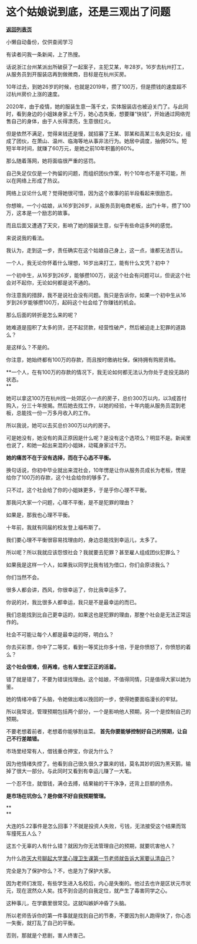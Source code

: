 # 这个姑娘说到底，还是三观出了问题

[**返回列表页**](/gzh/记忆承载3)

小懒自动备份，仅供查阅学习

有读者问我一条新闻，上了热搜。  

  

话说浙江台州某派出所破获了一起案子，主犯艾某，年28岁。16岁去杭州打工，从服务员到开服装店再到做微商，目标是在杭州买房。  

  

10年过去，到她26岁的时候，也就是2019年，攒了100万，但是攒钱的速度超不过杭州房价上涨的速度。

  

2020年，由于疫情，她的服装生意一落千丈，实体服装店也被迫关门了。与此同时，看到身边的小姐妹身家上千万，她心态失衡，想要赚“快钱”，开始通过网络兜售自己的身体，由于人长得漂亮，生意很红火。  

  

但是依然不满足，觉得来钱还是慢，就招募了王某、郭某和高某三名失足妇女，组成了团伙，在萧山、温州、临海等地从事非法行为。她居中调度，抽佣50%。短短半年时间，就赚了60万元，是她之前10年积蓄的60%。

  

那么随着落网，她将面临很严重的惩罚。  

  

自己失足仅仅是一个拘留的问题，而组织团伙作案，判个10年也不是不可能，所以在网络上形成了热议。  

  

网络上议论什么呢？觉得她很可惜，因为这个故事的前半段看起来很励志。

  

你想嘛，一个小姑娘，从16岁到26岁，从服务员到电商老板，出门十年，攒了100万，这本是一个励志的故事。  

  

而且后面又遭遇了天灾，影响了她的服装生意，似乎有些命运多舛的感觉。  

  

来说说我的看法。  

  

我认为，走到这一步，责任确实在这个姑娘自己身上，这一点，谁都无法否认。  

  

一个人，我无论你怀着什么理想，16岁出来打工，能有什么文凭？初中？  

  

一个初中生，从16岁到26岁，能够攒100万，说这个社会有问题可以，但说这个社会对不起你，无论如何都是说不通的。  

  

你注意我的措辞，我不是说社会没有问题。我只是告诉你，如果一个初中生从16岁到26岁能够攒100万，起码这个社会给了你赚钱的机会。  

  

那么后面的转折是怎么来的呢？  

  

她难道是囤积了太多的货，还不起贷款，经营性破产，然后被迫走上犯罪的道路么？  

  

是这样么？不是的。

  

你注意，她始终都有100万的存款，而且按时缴纳社保，保持拥有购房资格。

  

 **一个人，在有100万的存款的情况下，我无论如何都无法认为你处于走投无路的状态。  
**

  

她可以拿这100万在杭州找一处郊区小一点的房子，总价300万以内，以3成首付购入，分三十年按揭。然后她去找工作，以她的经验，十年内能从服务员混到老板，总能找一份一万多月收入的工作。  

  

所以我说，她可以去买总价300万以内的房子。

  

可是她没有，她没有的真正原因是什么呢？是没有这个选项么？明显不是。新闻里也说了，和她一起出来混的小姐妹，动辄身家过千万。

  

 **她的痛苦不在于没有选择，而在于心态不平衡。**

  

换句话说，你初中毕业就出来混社会，10年愣是让你从服务员成长为老板，愣是给你了100万的存款，这个社会给你的够多了。  

  

只不过，这个社会给了你的小姐妹更多，于是乎你心理不平衡。  

  

那我问大家一个问题，心理不平衡，是不是犯罪的理由？  

  

如果是，那我也心理不平衡。  

  

十年前，我就有同届的校友登上福布斯了。

  

我们要心理不平衡很容易找理由的，身边总能找到幸运儿，太多了。  

  

所以呢？所以我就应该怨恨社会？我就要去犯罪？甚至雇人组成团伙犯罪么？  

  

如果我是这样一个人，如果我以同学比我有钱为借口，你们会原谅我么？  

  

你们当然不会。  

  

很多人都会讲，西风，你很幸运了，你比我幸运多了。

  

你说的对，我比很多人都幸运，我只是不是最幸运的而已。

  

我们总能找到比自己更幸运的，如果这也是犯罪的理由，那整个社会是无法正常运作的。  

  

社会不可能让每个人都是最幸运的呀，明白么？  

  

你去买彩票，你中了二等奖，看到一等奖比你多十倍，于是你愤怒了，你愤怒的着么？  

  

 **这个社会很难，但再难，也有人堂堂正正的活着。**

  

错了就是错了，不要为错误找理由。这个姑娘，不值得同情，只是值得大家以她为鉴。

  

她的情绪冲昏了头脑，令她做出难以挽回的一步，使得她要面临漫长的牢狱。  

  

所以我常说，管理预期包括两个部分，一个是影响他人预期，另一个是控制自己的预期。  

  

不要老想着前者，老想着你能够割韭菜。 **首先你要能够控制好自己的预期，让自己不行差踏错。**  

  

市场里经常有人，借钱重仓押宝，你说为什么？  

  

因为他情绪失控了。他看到自己很久很久才赢来的钱，莫名其妙的因为黑天鹅，输掉了很大一部分。与此同时又看到有幸运儿赚了一大笔。

  

一个忍不住，就借钱，满仓去搏，结果输的干干净净，还背上巨额的债务。

  

 **是市场在坑你么？是你做不好自我预期管理。**

 **  
**

大连的5.22事件是怎么回事？不就是投资人失败，亏钱，无法接受这个结果而驾车撞死五人么？

  

这五个无辜的人有什么错？就因为你无法管理自己的预期，就要坑害他人？

  

为什么[昨天大号聊起大学里心理卫生课第一节老师就告诉大家要认清自己](https://mp.weixin.qq.com/s?__biz=MzU0MjYwNDU2Mw==&mid=2247498939&idx=1&sn=55423e021210436418fe4fcaf0c8c507&chksm=fb1a90c7cc6d19d1314fd17ed810e583b2f3ed3cc33720635e29f7d44e04c3471f4aeb4dc5aa&token=672043642&lang=zh_CN&scene=21#wechat_redirect)？  

  

完全是为了保护你么？不，也是为了保护大家。  

  

因为老师们发现，有些学生进入名校后，内心是失衡的。他过去也许是区状元市状元，现在泯然众人矣。找不到合适的自我定位，就产生了毒害同学之心。  

  

这种事儿，在学霸里很常见。这就叫嫉妒冲昏了头脑。

  

所以老师告诉你的第一件事就是找到自己的节奏，不要因为别人跑得快了，你心态一失衡，就打乱了自己的平衡。  

  

否则，那就是个悲剧，害人终害己。

